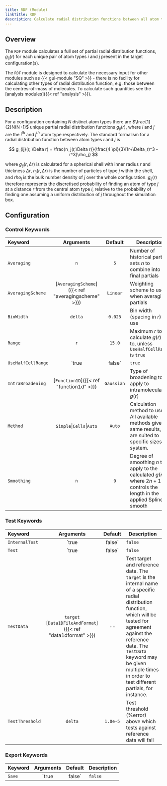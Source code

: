 ```yaml
---
title: RDF (Module)
linkTitle: RDF
description: Calculate radial distribution functions between all atom types
---
```


## Overview

The `RDF` module calculates a full set of partial radial distribution functions, $g_{ij}(r)$ for each unique pair of atom types $i$ and $j$ present in the target configuration(s).

The `RDF` module is designed to calculate the necessary input for other modules such as {{< gui-module "SQ" >}} - there is no facility for calculating other types of radial distribution function, e.g. those between the centres-of-mass of molecules. To calculate such quantities see the [analysis modules]({{< ref "analysis" >}}).

## Description

For a configuration containing $N$ distinct atom types there are $\frac{1}{2}N(N+1)$ unique partial radial distribution functions $g_{ij}(r)$, where $i$ and $j$ are the $i^{th}$ and $j^{th}$ atom type respectively. The standard formalism for a radial distribution function between atom types $i$ and $j$ is

$$ g_{ij}(r, \Delta r) = \frac{n_j(r,\Delta r)}{\frac{4 \pi}{3}[(r+\Delta_r)^3 - r^3]\rho_j} $$

where $g_{ij}(r, \Delta r)$ is calculated for a spherical shell with inner radius $r$ and thickness $\Delta r$, $n_j(r, \Delta r)$ is the number of particles of type $j$ within the shell, and $rho_j$ is the bulk number density of $j$ over the whole configuration. $g_{ij}(r)$ therefore represents the discretised probability of finding an atom of type $j$ at a distance $r$ from the central atom type $i$, relative to the probability of finding one assuming a uniform distribution of $j$ throughout the simulation box.

## Configuration

### Control Keywords
|Keyword|Arguments|Default|Description|
|:------|:--:|:-----:|-----------|
|`Averaging`|`n`|`5`|Number of historical partial sets $n$ to combine into final partials|
|`AveragingScheme`|[`AveragingScheme`]({{< ref "averagingscheme" >}})|`Linear`|Weighting scheme to use when averaging partials|
|`BinWidth`|`delta`|`0.025`|Bin width (spacing in $r$) to use|
|`Range`|`r`|`15.0`|Maximum $r$ to calculate $g(r)$ out to, unless `UseHalfCellRange` is `true`|
|`UseHalfCellRange`|`true|false`|`true`|Whether to use the maximal RDF range possible that avoids periodic images. If `true` then the radius of the inscribed sphere for the configuration box is used as the limit.|
|`IntraBroadening`|[`Function1D`]({{< ref "function1d" >}})|`Gaussian`|Type of broadening to apply to intramolecular $g(r)$|
|`Method`|`Simple`\|`Cells`\|`Auto`|`Auto`|Calculation method to use. All available methods give the same results, but are suited to specific sizes of system.|
|`Smoothing`|`n`|`0`|Degree of smoothing $n$ to apply to the calculated $g(r)$, where $2n+1$ controls the length in the applied Spline smooth|

### Test Keywords
|Keyword|Arguments|Default|Description|
|:------|:--:|:-----:|-----------|
|`InternalTest`|`true|false`|`false`|Perform internal check of calculated partials against a set calculated by a simple unoptimised double-loop|
|`Test`|`true|false`|`false`|Test calculated total and partials against reference data (specified with `TestReference`)|
|`TestData`|`target`<br/>[`Data1DFileAndFormat`]({{< ref "data1dformat" >}})|--|Test target and reference data. The `target` is the internal name of a specific radial distribution function, which will be tested for agreement against the reference data. The `TestData` keyword may be given multiple times in order to test different partials, for instance.|
|`TestThreshold`|`delta`|`1.0e-5`|Test threshold (%error) above which tests against reference data will fail|

### Export Keywords
|Keyword|Arguments|Default|Description|
|:------|:--:|:-----:|-----------|
|`Save`|`true|false`|`false`|Whether to save partials and total functions to disk. Separate files are written for each partial between atom types $i$ and $j$, as well as the total. Files are named after the configuration from which they were calculated.|
